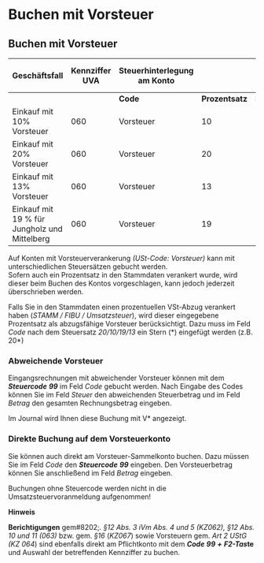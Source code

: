 # Buchen mit Vorsteuer

## Buchen mit Vorsteuer


| **Geschäftsfall** | **Kennziffer** **UVA** | **Steuerhinterlegung** **am** **Konto** |  |  | **Eingabe** **im Buchungsdialog** **(Feld Code)** | **Anzeige** **Journal/Konto** |
| --- | --- | --- | --- | --- | --- | --- |
|  |  | **Code** | **Prozentsatz** | **Steuertyp** |  |  |
| Einkauf mit 10% Vorsteuer | &#48;60 | Vorsteuer | &#49;0 | \- | &#49;0 | V10 |
| Einkauf mit 20% Vorsteuer | &#48;60 | Vorsteuer | &#50;0 | \- | &#50;0 | V20 |
| Einkauf mit 13% Vorsteuer | &#48;60 | Vorsteuer | &#49;3 | \- | &#49;3 | V13 |
| Einkauf mit 19 % für Jungholz und Mittelberg | &#48;60 | Vorsteuer | &#49;9 | \- | &#49;9 | V19 |



Auf Konten mit Vorsteuerverankerung *(USt-Code: Vorsteuer)* kann mit unterschiedlichen Steuersätzen gebucht werden. \
Sofern auch ein Prozentsatz in den Stammdaten verankert wurde, wird dieser beim Buchen des Kontos vorgeschlagen, kann jedoch jederzeit überschrieben werden.

Falls Sie in den Stammdaten einen prozentuellen VSt-Abzug verankert haben (*STAMM / FIBU / Umsatzsteuer*), wird dieser eingegebene Prozentsatz als abzugsfähige Vorsteuer berücksichtigt. Dazu muss im Feld *Code* nach dem Steuersatz *20/10/19/13* ein Stern (\*) eingefügt werden (z.B. 20\*)

### Abweichende Vorsteuer

Eingangsrechnungen mit abweichender Vorsteuer können mit dem ***Steuercode** **99*** im Feld *Code* gebucht werden. Nach Eingabe des Codes können Sie im Feld *Steuer* den abweichenden Steuerbetrag und im Feld *Betrag* den gesamten Rechnungsbetrag eingeben.

Im Journal wird Ihnen diese Buchung mit V\* angezeigt.

### Direkte Buchung auf dem Vorsteuerkonto

Sie können auch direkt am Vorsteuer-Sammelkonto buchen. Dazu müssen Sie im Feld *Code* den ***Steuercode** **99*** eingeben. Den Vorsteuerbetrag können Sie anschließend im Feld *Betrag* eingeben.

Buchungen ohne Steuercode werden nicht in die Umsatzsteuervoranmeldung aufgenommen\!


**Hinweis**

**Berichtigungen** gem#8202;*. §12 Abs. 3 iVm Abs. 4 und 5 (KZ062), §12 Abs. 10 und 11 (063)* bzw. gem. *§16* (*KZ067*) sowie Vorsteuern gem. *Art 2 UStG (KZ 064*) sind ebenfalls direkt am Pflichtkonto mit dem ***Code** **99** **+*** ***F2-Tas*te** und Auswahl der betreffenden Kennziffer zu buchen.
